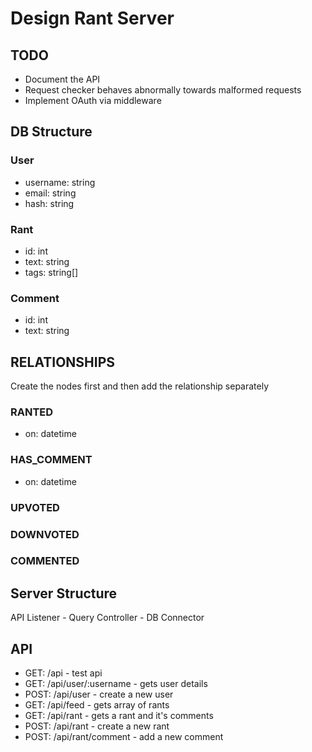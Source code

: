 # Design Rant Server
## TODO
 - Document the API
 - Request checker behaves abnormally towards malformed requests
 - Implement OAuth via middleware

## DB Structure
### User
- username: string
- email: string
- hash: string

### Rant
- id: int
- text: string
- tags: string[]

### Comment
- id: int
- text: string

## RELATIONSHIPS
Create the nodes first and then add the relationship separately

### RANTED
- on: datetime

### HAS_COMMENT
- on: datetime

### UPVOTED
### DOWNVOTED
### COMMENTED

## Server Structure
API Listener - Query Controller - DB Connector

## API
- GET: /api - test api
- GET: /api/user/:username - gets user details
- POST: /api/user - create a new user
- GET: /api/feed - gets array of rants
- GET: /api/rant - gets a rant and it's comments
- POST: /api/rant - create a new rant
- POST: /api/rant/comment - add a new comment
